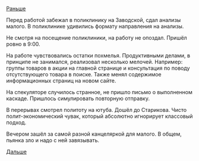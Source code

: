 [Раньше](2019.02.24.md)

Перед работой забежал в поликлинику на Заводской, сдал анализы малого.
В поликлинике удивились формату направления на анализы.

Не смотря на посещение поликлиники, на работу не опоздал. Пришёл ровно в 9:00.

На работе чувствовались остатки похмелья. Продуктивными делами, в принципе не занимался, реализовал несколько мелочей.
Например: группы товаров в акции на главной странице и консультация по поводу отсутствующего товара в поиске. Также менял содержимое информационных страниц на новом сайте.

На спекуляторе случилось странное, не пришло письмо о выполненном каскаде. Пришлось симулировать повторную отправку.

В перерывах смотрел политоту на ютуба. Дошёл до Старикова. Чисто полит-экономический чувак, который абсолютно игнорирует классовый подход.

Вечером зашёл за самой разной канцеляркой для малого.
В общем, пьянка зло и надо с ней завязывать.

 [Дальше](2019.02.26.md)